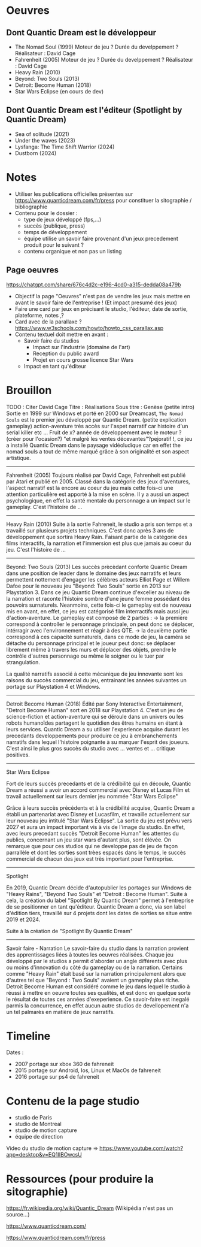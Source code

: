 # Oeuvres

## Dont Quantic Dream est le développeur

- The Nomad Soul (1999)
  Moteur de jeu ?
  Durée du develppement ?
  Réalisateur : David Cage
- Fahrenheit (2005)
  Moteur de jeu ?
  Durée du develppement ?
  Réalisateur : David Cage
- Heavy Rain (2010)
- Beyond: Two Souls (2013)
- Detroit: Become Human (2018)
- Star Wars Eclipse (en cours de dev)

## Dont Quantic Dream est l'éditeur (Spotlight by Quantic Dream)

- Sea of solitude (2021)
- Under the waves (2023)
- Lysfanga: The Time Shift Warrior (2024)
- Dustborn (2024)

# Notes

- Utiliser les publications officielles présentes sur https://www.quanticdream.com/fr/press pour constituer la sitographie / bibliographie
- Contenu pour le dossier :
  - type de jeux développé (fps,...)
  - succès (publique, press)
  - temps de développement
  - équipe utilise un savoir faire provenant d'un jeux precedement produit pour le suivant ?
  - contenu organique et non pas un listing

## Page oeuvres

https://chatgpt.com/share/676c4d2c-e196-4cd0-a315-dedda08a479b

- Objectif la page "Oeuvres" n'est pas de vendre les jeux mais mettre en avant le savoir faire de l'entreprise ! (Et impact presumé des jeux)
- Faire une card par jeux en précisant le studio, l'éditeur, date de sortie, plateforme, notes ,?
- Card avec de la parallaxe ? https://www.w3schools.com/howto/howto_css_parallax.asp
- Contenu textuel doit mettre en avant :
  - Savoir faire du studios
    - Impact sur l'industrie (domaine de l'art)
    - Reception du public award
    - Projet en cours grosse licence Star Wars
  - Impact en tant qu'éditeur

# Brouillon

TODO : Citer David Cage
Titre : Réalisations
Sous titre : Genèse
(petite intro) Sortie en 1999 sur Windows et porté en 2000 sur Dreamcast, `The Nomad Souls` est le premier jeu développé par Quantic Dream.
(petite explication gameplay) action-aventure très accès sur l'aspet narratif car histoire d'un serial killer etc ...
Fruit de x? année de développement avec le moteur ? (créer pour l'ocasion?) "et malgré les ventes décevantes"?pejoratif !, ce jeu a installé Quantic Dream dans le paysage vidéoludique car en effet the nomad souls a tout de même marqué grâce à son originalité et son aspect artistique.

---

Fahrenheit (2005)
Toujours réalisé par David Cage, Fahrenheit est publié par Atari et publié en 2005. Classé dans la catégorie des jeux d'aventures,
l'aspect narratif est la encore au coeur du jeu mais cette fois-ci une attention particulière est apporté à la mise en scène.
Il y a aussi un aspect psychologique, en effet la santé mentale du personnage a un impact sur le gameplay. C'est l'histoire de ...

---

Heavy Rain (2010)
Suite à la sortie Fahreneit, le studio a pris son temps et a travaillé sur plusieurs projets techniques. C'est donc après 3 ans de développement que sortira Heavy Rain.
Faisant partie de la catégorie des films interactifs, la narration et l'immersion est plus que jamais au coeur du jeu.
C'est l'histoire de ...

---

Beyond: Two Souls (2013)
Les succès prècèdant conforte Quantic Dream dans une position de leader dans le domaine des jeux narratifs et leurs permettent nottement d'engager les célèbres acteurs Elliot Page et Willem Dafoe pour le nouveau jeu "Beyond: Two Souls" sortie en 2013 sur Playstation 3. Dans ce jeu Quantic Dream continue d'exceller au niveau de la narration et raconte l'histoire sombre d'une jeune femme possédant des pouvoirs surnaturels.
Neanmoins, cette fois-ci le gameplay est de nouveau mis en avant, en effet, ce jeu est catégorisé film interractifs mais aussi jeu d'action-aventure. Le gameplay est composé de 2 parties :
-> la première correspond à controller le personnage principale, on peut donc se déplacer, intérragir avec l'environnement et réagir à des QTE.
-> la deuxième partie correspond à ces capacité surnaturels, dans ce mode de jeu, la caméra se détache du personnage principal et le joueur peut donc: se déplacer librement même à travers les murs et déplacer des objets, prendre le contrôle d'autres personnage ou même le soigner ou le tuer par strangulation.

La qualité narratifs associé à cette mécanique de jeu innovante sont les raisons du succès commercial du jeu, entrainant les années suivantes un portage sur Playstation 4 et Windows.

---

Detroit Become Human (2018)
Édité par Sony Interactive Entertainment, "Detroit Become Human" sort en 2018 sur Playstation 4. C'est un jeu de science-fiction et action-aventure qui se déroule dans un univers ou les robots humanoïdes partagent le quotidien des êtres humains en étant à leurs services. Quantic Dream a su utiliser l'experience acquise durant les precedants developpements pour produire ce jeu à embranchements narratifs dans lequel l'histoire poignante à su marquer l'esprit des joueurs. C'est ainsi le plus gros succès du studio avec ... ventes et ... critique positives.

---

Star Wars Eclipse

Fort de leurs succès precedants et de la crédibilité qui en découle, Quantic Dream a réussi a avoir un accord commercial avec Disney et Lucas Film et travail actuellement sur leurs dernier jeu nommée "Star Wars Eclipse"

Grâce à leurs succès précédents et à la crédibilité acquise, Quantic Dream a établi un partenariat avec Disney et Lucasfilm, et travaille actuellement sur leur nouveau jeu intitulé "Star Wars Eclipse". La sortie du jeu est prévu vers 2027 et aura un impact important vis à vis de l'image du studio. En effet, avec leurs precedant succès "Detroit Become Human" les attentes du publics, concernant un jeu star wars d'autant plus, sont élévée. On remarque que pour ces studios qui ne developpe pas de jeu de façon parrallèle et dont les sorties sont trèes espacés dans le temps, le succès commercial de chacun des jeux est très important pour l'entreprise.

---

Spotlight

En 2019, Quantic Dream décide d'autopublier les portages sur Windows de "Heavy Rains", "Beyond Two Souls" et "Detroit : Become Human". Suite à cela, la création du label "Spotlight By Quantic Dream" permet à l'entreprise de se positionner en tant qu'éditeur. Quantic Dream a donc, via son label d'édition tiers, travaillé sur 4 projets dont les dates de sorties se situe entre 2019 et 2024.

Suite à la création de "Spotlight By Quantic Dream"

---

Savoir faire - Narration
Le savoir-faire du studio dans la narration provient des apprentissages liées à toutes les oeuvres réalisées. Chaque jeu développé par le studios a permit d'aborder un angle différents avec plus ou moins d'innovation du côté du gameplay ou de la narration. Certains comme "Heavy Rain" était basé sur la narration principalement alors que d'autres tel que "Beyond : Two Souls" avaient un gameplay plus riche. Detroit Become Human est considéré comme le jeu dans lequel le studio à réussi à mettre en oeuvre toutes ses qualités, et est donc en quelque sorte le résultat de toutes ces années d'exeperience. Ce savoir-faire est inegalé parmis la concurrence, en effet aucun autre studios de devellopement n'a un tel palmarès en matière de jeux narratifs.

# Timeline

Dates :

- 2007 portage sur xbox 360 de fahreneit
- 2015 portage sur Android, Ios, Linux et MacOs de fahreneit
- 2016 portage sur ps4 de fahreneit

# Contenu de la page studio

- studio de Paris
- studio de Montreal
- studio de motion capture
- équipe de direction

Video du studio de motion capture => https://www.youtube.com/watch?app=desktop&v=EQ1IIBOwcsU

# Ressources (pour produire la sitographie)

https://fr.wikipedia.org/wiki/Quantic_Dream (Wikipédia n'est pas un source...)

https://www.quanticdream.com/

https://www.quanticdream.com/fr/press
